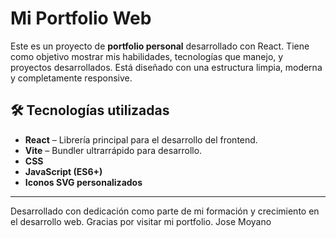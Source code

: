 # Mi Portfolio Web

Este es un proyecto de **portfolio personal** desarrollado con React. Tiene como objetivo mostrar mis habilidades, tecnologías que manejo, y proyectos desarrollados. Está diseñado con una estructura limpia, moderna y completamente responsive.

## 🛠️ Tecnologías utilizadas

- **React** – Librería principal para el desarrollo del frontend.
- **Vite** – Bundler ultrarrápido para desarrollo.
- **CSS**
- **JavaScript (ES6+)**
- **Iconos SVG personalizados**

---

Desarrollado con dedicación como parte de mi formación y crecimiento en el desarrollo web.
Gracias por visitar mi portfolio.
Jose Moyano
